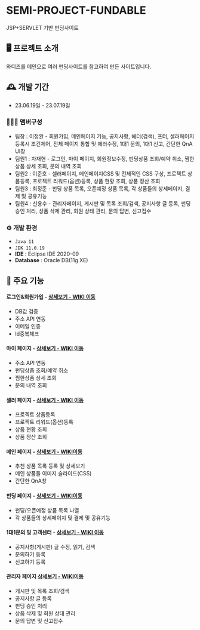 # SEMI-PROJECT-FUNDABLE
JSP+SERVLET 기반 펀딩사이트

## 🖥️ 프로젝트 소개
와디즈를 메인으로 여러 펀딩사이트를 참고하여 만든 사이트입니다.
<br>

## 🕰️ 개발 기간
* 23.06.19일 - 23.07.19일

### 🧑‍🤝‍🧑 맴버구성
 - 팀장  : 이정완 - 회원가입, 메인페이지 기능, 공지사항, 헤더(검색), 프터, 셀러페이지 등록시 조건제어, 전체 페이지 통합 및 에러수정, 1대1 문의, 1대1 신고, 간단한 QnA UI창
 - 팀원1 : 차재현 - 로그인, 마이 페이지, 회원정보수정, 펀딩상품 조회/예약 취소, 찜한상품 상세 조회, 문의 내역 조회
 - 팀원2 : 이준호 - 셀러페이지, 메인페이지CSS 및 전체적인 CSS 구상, 프로젝트 상품등록, 프로젝트 리워드(옵션)등록, 상품 현황 조회, 상품 정산 조회
 - 팀원3 : 최정준 - 펀딩 상품 목록, 오픈예정 상품 목록, 각 상품들의 상세페이지, 결제 및 공유기능
 - 팀원4 : 신용수 - 관리자페이지, 게시판 및 목록 조회/검색, 공지사항 글 등록, 펀딩 승인 처리, 상품 삭제 관리, 회원 상태 관리, 문의 답변, 신고접수

### ⚙️ 개발 환경
- `Java 11`
- `JDK 11.0.19`
- **IDE** : Eclipse IDE 2020-09
- **Database** : Oracle DB(11g XE)

## 📌 주요 기능
#### 로그인&회원가입 - <a href="https://github.com/chaehyuenwoo/SpringBoot-Project-MEGABOX/wiki/%EC%A3%BC%EC%9A%94-%EA%B8%B0%EB%8A%A5-%EC%86%8C%EA%B0%9C(Login)" >상세보기 - WIKI 이동</a>
- DB값 검증
- 주소 API 연동
- 이메일 인증
- Id중복체크

#### 마이 페이지 - <a href="https://github.com/Wan-Codeing/SEMI_PROJECT_FUNDABLE/wiki/%EC%A3%BC%EC%9A%94%EA%B8%B0%EB%8A%A5%EC%86%8C%EA%B0%9C(%EB%A7%88%EC%9D%B4%ED%8E%98%EC%9D%B4%EC%A7%80)" >상세보기 - WIKI 이동</a>
- 주소 API 연동
- 펀딩상품 조회/예약 취소
- 찜한상품 상세 조회
- 문의 내역 조회

#### 셀러 페이지 - <a href="https://github.com/Wan-Codeing/SEMI_PROJECT_FUNDABLE/wiki/%EC%A3%BC%EC%9A%94%EA%B8%B0%EB%8A%A5%EC%86%8C%EA%B0%9C(%EC%85%80%EB%9F%AC%ED%8E%98%EC%9D%B4%EC%A7%80)" >상세보기 - WIKI 이동</a>
- 프로젝트 상품등록
- 프로젝트 리워드(옵션)등록
- 상품 현황 조회
- 상품 정산 조회

#### 메인 페이지 - <a href="https://github.com/chaehyuenwoo/SpringBoot-Project-MEGABOX/wiki/%EC%A3%BC%EC%9A%94-%EA%B8%B0%EB%8A%A5-%EC%86%8C%EA%B0%9C(%EB%A9%94%EC%9D%B8-Page)" >상세보기 - WIKI이동</a>
- 추천 상품 목록 등록 및 상세보기
- 메인 상품들 이미지 슬라이드(CSS)
- 간단한 QnA창

#### 펀딩 페이지 - <a href="https://github.com/chaehyuenwoo/SpringBoot-Project-MEGABOX/wiki/%EC%A3%BC%EC%9A%94-%EA%B8%B0%EB%8A%A5-%EC%86%8C%EA%B0%9C(%EB%A9%94%EC%9D%B8-Page)" >상세보기 - WIKI이동</a>
- 펀딩/오픈예정 상품 목록 나열
- 각 상품들의 상세페이지 및 결제 및 공유기능

#### 1대1문의 및 고객센터 - <a href="" >상세보기 - WIKI 이동</a> 
- 공지사항(게시판) 글 수정, 읽기, 검색
- 문의하기 등록
- 신고하기 등록

#### 관리자 페이지 <a href="https://github.com/chaehyuenwoo/SpringBoot-Project-MEGABOX/wiki/%EC%A3%BC%EC%9A%94-%EA%B8%B0%EB%8A%A5-%EC%86%8C%EA%B0%9C(%EB%A9%94%EC%9D%B8-Page)" >상세보기 - WIKI이동</a>
- 게시판 및 목록 조회/검색
- 공지사항 글 등록
- 펀딩 승인 처리
- 상품 삭제 및 회원 상태 관리
- 문의 답변 및 신고접수
